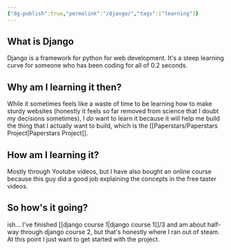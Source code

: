 ```yaml
---
{"dg-publish":true,"permalink":"/django/","tags":["learning"]}
---
```



## What is Django

Django is a framework for python for web development. It's a steep learning curve for someone who has been coding for all of 0.2 seconds.

## Why am I learning it then?
While it sometimes feels like a waste of time to be learning how to make sturdy websites (honestly it feels so far removed from science that I doubt my decisions sometimes), I *do*
want to learn it because it will help me build the thing that I actually want to build, which is the [[Paperstars/Paperstars Project\|Paperstars Project]]. 

## How am I learning it?
Mostly through Youtube videos, but I have also bought an online course because this guy did a good job explaining the concepts in the free taster videos. 

## So how's it going?
ish... I've finished [[django course 1\|django course 1]]/3 and am about half-way through django course 2, but that's honestly where I ran out of steam. At this point I just want to get started with the project.
